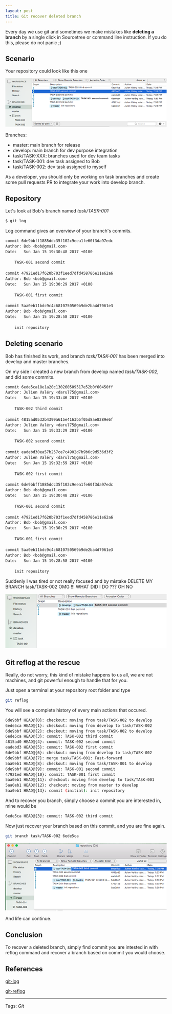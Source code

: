 ```yaml
---
layout: post
title: Git recover deleted branch
---
```


Every day we use git and sometimes we make mistakes like **deleting a branch** by a single click in Sourcetree or command line instruction. If you do this, please do not panic ;)

## Scenario

Your repository could look like this one

![Git repository example with source tree](/images/posts/repo.png)

Branches:

- master: main branch for release
- develop: main branch for dev purpose integration
- task/TASK-XXX: branches used for dev team tasks
- task/TASK-001: dev task assigned to Bob
- task/TASK-002: dev task assigned to myself

As a developer, you should only be working on task branches and create some pull requests PR to integrate your work into develop branch.

## Repository

Let's look at Bob's branch named *task/TASK-001*

```bash
$ git log
```

Log command gives an overview of your branch's commits.

```bash
commit 6de9bbff1885ddc35f102c9eea1fe60f3da97edc
Author: Bob <bob@gmail.com>
Date:   Sun Jan 15 19:30:48 2017 +0100

    TASK-001 second commit

commit 47921ed17f620b703f1eed7dfd458786e11e62a6
Author: Bob <bob@gmail.com>
Date:   Sun Jan 15 19:30:29 2017 +0100

    TASK-001 first commit
    
commit 5aa0eb11bdc9c4c6810750569b9de2ba4d7061e3
Author: Bob <bob@gmail.com>
Date:   Sun Jan 15 19:28:58 2017 +0100

    init repository    
```

## Deleting scenario

Bob has finished its work, and branch *task/TASK-001* has been merged into develop and master branches.
 
On my side I created a new branch from develop named *task/TASK-002*, and did some commits.

```bash
commit 6ede5ca18e1a20c130260509517e52b0f60450ff
Author: Julien Valéry <darul75@gmail.com>
Date:   Sun Jan 15 19:33:46 2017 +0100

    TASK-002 third commit

commit 4815ad0532b4399a615e4163b5f05d8ae8289e6f
Author: Julien Valéry <darul75@gmail.com>
Date:   Sun Jan 15 19:33:29 2017 +0100

    TASK-002 second commit

commit eadebd30ea57b257ce7c4902d7b9b6c9d536d3f2
Author: Julien Valéry <darul75@gmail.com>
Date:   Sun Jan 15 19:32:59 2017 +0100

    TASK-002 first commit

commit 6de9bbff1885ddc35f102c9eea1fe60f3da97edc
Author: Bob <bob@gmail.com>
Date:   Sun Jan 15 19:30:48 2017 +0100

    TASK-001 second commit

commit 47921ed17f620b703f1eed7dfd458786e11e62a6
Author: Bob <bob@gmail.com>
Date:   Sun Jan 15 19:30:29 2017 +0100

    TASK-001 first commit
    
commit 5aa0eb11bdc9c4c6810750569b9de2ba4d7061e3
Author: Bob <bob@gmail.com>
Date:   Sun Jan 15 19:28:58 2017 +0100

    init repository    
```


Suddenly I was tired or not really focused and by mistake DELETE MY BRANCH task/TASK-002 OMG !!! WHAT DID I DO ??? OH NO

![Git repository example with source tree](/images/posts/deleted-branch.png)

## Git reflog at the rescue

Really, do not worry, this kind of mistake happens to us all, we are not machines, and git powerful enough to handle that for you.

Just open a terminal at your repository root folder and type

```bash
git reflog
```

You will see a complete history of every main actions that occured.

```bash
6de9bbf HEAD@{0}: checkout: moving from task/TASK-002 to develop
6ede5ca HEAD@{1}: checkout: moving from develop to task/TASK-002
6de9bbf HEAD@{2}: checkout: moving from task/TASK-002 to develop
6ede5ca HEAD@{3}: commit: TASK-002 third commit
4815ad0 HEAD@{4}: commit: TASK-002 second commit
eadebd3 HEAD@{5}: commit: TASK-002 first commit
6de9bbf HEAD@{6}: checkout: moving from develop to task/TASK-002
6de9bbf HEAD@{7}: merge task/TASK-001: Fast-forward
5aa0eb1 HEAD@{8}: checkout: moving from task/TASK-001 to develop
6de9bbf HEAD@{9}: commit: TASK-001 second commit
47921ed HEAD@{10}: commit: TASK-001 first commit
5aa0eb1 HEAD@{11}: checkout: moving from develop to task/TASK-001
5aa0eb1 HEAD@{12}: checkout: moving from master to develop
5aa0eb1 HEAD@{13}: commit (initial): init repository
```

And to recover you branch, simply choose a commit you are interested in, mine would be

```bash
6ede5ca HEAD@{3}: commit: TASK-002 third commit
```

Now just recover your branch based on this commit, and you are fine again.

```bash
git branch task/TASK-002 6ede5ca
```

![Git repository example with source tree](/images/posts/recovered-branch.png)

And life can continue.

## Conclusion

To recover a deleted branch, simply find commit you are intested in with reflog command and recover a branch based on commit you would choose.

## References

[git-log](https://git-scm.com/docs/git-log)

[git-reflog](https://git-scm.com/docs/git-reflog)


----------

Tags: *Git*
